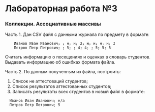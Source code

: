 ﻿# Лабораторная работа №3
### Коллекции. Ассоциативные массивы
Часть 1. Дан CSV файл с данными журнала по предмету в формате:
```
    Иванов Иван Иванович; ; н; н; 2; н; н; н; н; 3
    Петров Петр Петрович; ; 5; ; 4; 4; ; 5; 5; 5
```
Считать информацию о посещениях и оценках в словарь студентов.
Выдавать информацию об ошибках формата файла. 

Часть 2. По данным полученным из файла, построить:
1. Список не аттестоваций студентов;
2. Список результатов аттестованных студентов;
3. Записать результаты всех студентов в новый файл в формате:
```
  Иванов Иван Иванович; н/а
  Петров Петр Петрович; 5
```